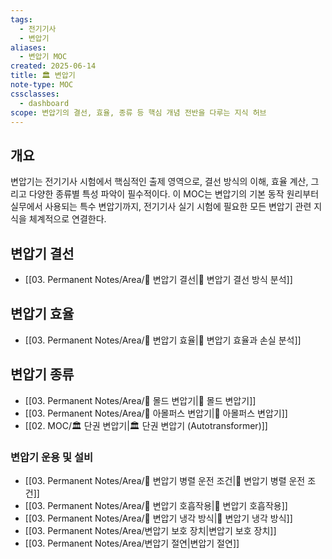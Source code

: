 ```yaml
---
tags:
  - 전기기사
  - 변압기
aliases:
  - 변압기 MOC
created: 2025-06-14
title: 🏛️ 변압기
note-type: MOC
cssclasses:
  - dashboard
scope: 변압기의 결선, 효율, 종류 등 핵심 개념 전반을 다루는 지식 허브
---
```


## 개요
변압기는 전기기사 시험에서 핵심적인 출제 영역으로, 결선 방식의 이해, 효율 계산, 그리고 다양한 종류별 특성 파악이 필수적이다. 이 MOC는 변압기의 기본 동작 원리부터 실무에서 사용되는 특수 변압기까지, 전기기사 실기 시험에 필요한 모든 변압기 관련 지식을 체계적으로 연결한다.

## 변압기 결선
- [[03. Permanent Notes/Area/📝 변압기 결선|📝 변압기 결선 방식 분석]]

## 변압기 효율
- [[03. Permanent Notes/Area/📝 변압기 효율|📝 변압기 효율과 손실 분석]]

## 변압기 종류
- [[03. Permanent Notes/Area/📝 몰드 변압기|📝 몰드 변압기]]
- [[03. Permanent Notes/Area/📝 아몰퍼스 변압기|📝 아몰퍼스 변압기]]
- [[02. MOC/🏛️ 단권 변압기|🏛️ 단권 변압기 (Autotransformer)]] 

### 변압기 운용 및 설비
- [[03. Permanent Notes/Area/📝 변압기 병렬 운전 조건|📝 변압기 병렬 운전 조건]]
- [[03. Permanent Notes/Area/📝 변압기 호흡작용|📝 변압기 호흡작용]]
- [[03. Permanent Notes/Area/📝 변압기 냉각 방식|📝 변압기 냉각 방식]]
- [[03. Permanent Notes/Area/변압기 보호 장치|변압기 보호 장치]]
- [[03. Permanent Notes/Area/변압기 절연|변압기 절연]]